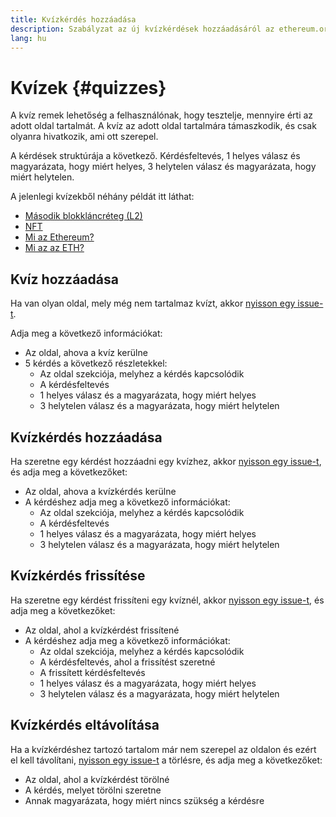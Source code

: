 ```yaml
---
title: Kvízkérdés hozzáadása
description: Szabályzat az új kvízkérdések hozzáadásáról az ethereum.org webhelyhez
lang: hu
---
```


# Kvízek {#quizzes}

A kvíz remek lehetőség a felhasználónak, hogy tesztelje, mennyire érti az adott oldal tartalmát. A kvíz az adott oldal tartalmára támaszkodik, és csak olyanra hivatkozik, ami ott szerepel.

A kérdések struktúrája a következő. Kérdésfeltevés, 1 helyes válasz és magyarázata, hogy miért helyes, 3 helytelen válasz és magyarázata, hogy miért helytelen.

A jelenlegi kvízekből néhány példát itt láthat:

- [Második blokkláncréteg (L2)](/layer-2)
- [NFT](/nft/)
- [Mi az Ethereum?](/what-is-ethereum/)
- [Mi az az ETH?](/eth/)

## Kvíz hozzáadása

Ha van olyan oldal, mely még nem tartalmaz kvízt, akkor [nyisson egy issue-t](https://github.com/ethereum/ethereum-org-website/issues/new?assignees=&labels=&template=suggest_quiz.yaml).

Adja meg a következő információkat:

- Az oldal, ahova a kvíz kerülne
- 5 kérdés a következő részletekkel:
  - Az oldal szekciója, melyhez a kérdés kapcsolódik
  - A kérdésfeltevés
  - 1 helyes válasz és a magyarázata, hogy miért helyes
  - 3 helytelen válasz és a magyarázata, hogy miért helytelen

## Kvízkérdés hozzáadása

Ha szeretne egy kérdést hozzáadni egy kvízhez, akkor [nyisson egy issue-t](https://github.com/ethereum/ethereum-org-website/issues/new?assignees=&labels=&template=suggest_quiz.yaml), és adja meg a következőket:

- Az oldal, ahova a kvízkérdés kerülne
- A kérdéshez adja meg a következő információkat:
  - Az oldal szekciója, melyhez a kérdés kapcsolódik
  - A kérdésfeltevés
  - 1 helyes válasz és a magyarázata, hogy miért helyes
  - 3 helytelen válasz és a magyarázata, hogy miért helytelen

## Kvízkérdés frissítése

Ha szeretne egy kérdést frissíteni egy kvíznél, akkor [nyisson egy issue-t](https://github.com/ethereum/ethereum-org-website/issues/new?assignees=&labels=&template=suggest_quiz.yaml), és adja meg a következőket:

- Az oldal, ahol a kvízkérdést frissítené
- A kérdéshez adja meg a következő információkat:
  - Az oldal szekciója, melyhez a kérdés kapcsolódik
  - A kérdésfeltevés, ahol a frissítést szeretné
  - A frissített kérdésfeltevés
  - 1 helyes válasz és a magyarázata, hogy miért helyes
  - 3 helytelen válasz és a magyarázata, hogy miért helytelen

## Kvízkérdés eltávolítása

Ha a kvízkérdéshez tartozó tartalom már nem szerepel az oldalon és ezért el kell távolítani, [nyisson egy issue-t](https://github.com/ethereum/ethereum-org-website/issues/new?assignees=&labels=&template=suggest_quiz.yaml) a törlésre, és adja meg a következőket:

- Az oldal, ahol a kvízkérdést törölné
- A kérdés, melyet törölni szeretne
- Annak magyarázata, hogy miért nincs szükség a kérdésre
